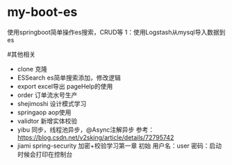 # my-boot-es
使用springboot简单操作es搜索，CRUD等
1：使用Logstash从mysql导入数据到es

#其他相关
* clone 克隆
* ESSearch es简单搜索添加，修改逻辑
* export excel导出 pageHelp的使用
* order 订单流水号生产
* shejimoshi 设计模式学习
* springaop aop使用
* validtor 新增实体校验
* yibu 同步，线程池异步，@Async注解异步 参考：https://blog.csdn.net/v2sking/article/details/72795742
* jiami spring-security 加密+校验学习第一章 初始 用户名：user 密码：启动时候会打印在控制台

